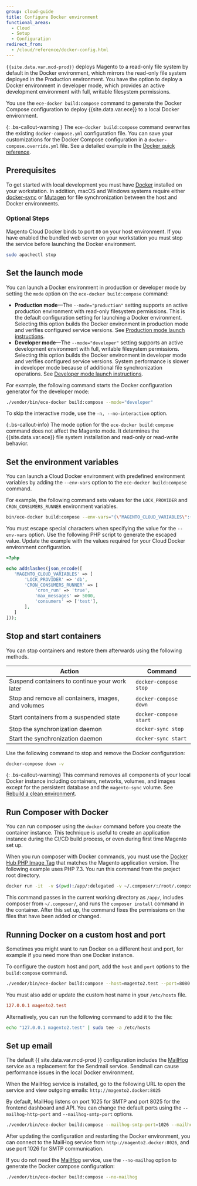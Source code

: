 ```yaml
---
group: cloud-guide
title: Configure Docker environment
functional_areas:
  - Cloud
  - Setup
  - Configuration
redirect_from:
  - /cloud/reference/docker-config.html
---
```


`{{site.data.var.mcd-prod}}` deploys Magento to a read-only file system by default in the Docker environment, which mirrors the read-only file system deployed in the Production environment. You have the option to deploy a Docker environment in developer mode, which provides an active development environment with full, writable filesystem permissions.

You use the `ece-docker build:compose` command to generate the Docker Compose configuration to deploy {{site.data.var.ece}} to a local Docker environment.

{: .bs-callout-warning }
The `ece-docker build:compose` command overwrites the existing `docker-compose.yml` configuration file. You can save your customizations for the Docker Compose configuration in a `docker-compose.override.yml` file. See a detailed example in the [Docker quick reference][docker-reference].

## Prerequisites

To get started with local development you must have [Docker] installed on your workstation. In addition, macOS and Windows systems require either [docker-sync] or [Mutagen] for file synchronization between the host and Docker environments.

### Optional Steps

Magento Cloud Docker binds to port `80` on your host environment. If you have enabled the bundled web server on your workstation you must stop the service before launching the Docker environment.

```bash
sudo apachectl stop
```

## Set the launch mode

You can launch a Docker environment in production or developer mode by setting the `mode` option on the `ece-docker build:compose` command:

-  **Production mode**—The `--mode="production"` setting supports an active production environment with read-only filesystem permissions. This is the default configuration setting for launching a Docker environment. Selecting this option builds the Docker environment in production mode and verifies configured service versions. See [Production mode launch instructions][prod-mode].
-  **Developer mode**—The `--mode="developer"` setting supports an active development environment with full, writable filesystem permissions. Selecting this option builds the Docker environment in developer mode and verifies configured service versions. System performance is slower in developer mode because of additional file synchronization operations. See [Developer mode launch instructions][dev-mode].

For example, the following command starts the Docker configuration generator for the developer mode:

```bash
./vendor/bin/ece-docker build:compose --mode="developer"
```

To skip the interactive mode, use the `-n, --no-interaction` option.

{:.bs-callout-info}
The mode option for the `ece-docker build:compose` command does not affect the Magento mode. It determines the {{site.data.var.ece}} file system installation and read-only or read-write behavior.

## Set the environment variables

You can launch a Cloud Docker environment with predefined environment variables by adding the `--env-vars` option to the `ece-docker build:compose` command.

For example, the following command sets values for the `LOCK_PROVIDER` and `CRON_CONSUMERS_RUNNER` environment variables.

```bash
bin/ece-docker build:compose --env-vars="{\"MAGENTO_CLOUD_VARIABLES\":{\"LOCK_PROVIDER\":\"db\",\"CRON_CONSUMERS_RUNNER\":{\"cron_run\":\"true\",\"max_messages\":5000,\"consumers\":[\"test\"]}}}"
```

You must escape special characters when specifying the value for the `--env-vars` option. Use the following PHP script to generate the escaped value. Update the example with the values required for your Cloud Docker environment configuration.

```php
<?php

echo addslashes(json_encode([
   'MAGENTO_CLOUD_VARIABLES' => [
       'LOCK_PROVIDER' => 'db',
       'CRON_CONSUMERS_RUNNER' => [
           'cron_run' => 'true',
           'max_messages' => 5000,
           'consumers' => ['test'],
       ],
   ]
]));
```

## Stop and start containers

You can stop containers and restore them afterwards using the following methods.

Action | Command
------ | -------
Suspend containers to continue your work later | `docker-compose stop`
Stop and remove all containers, images, and volumes | `docker-compose down`
Start containers from a suspended state | `docker-compose start`
Stop the synchronization daemon | `docker-sync stop`
Start the synchronization daemon | `docker-sync start`

Use the following command to stop and remove the Docker configuration:

   ```bash
   docker-compose down -v
   ```

{: .bs-callout-warning}
This command removes all components of your local Docker instance including containers, networks, volumes, and images except for the persistent database and the `magento-sync` volume. See [Rebuild a clean environment][refresh].

## Run Composer with Docker

You can run composer using the `docker` command before you create the container instance. This technique is useful to create an application instance during the CI/CD build process, or even during first time Magento set up.

When you run composer with Docker commands, you must use the [Docker Hub PHP Image Tag] that matches the Magento application version. The following example uses PHP 7.3. You run this command from the project root directory.

```bash
docker run -it  -v $(pwd):/app/:delegated -v ~/.composer/:/root/.composer/:delegated magento/magento-cloud-docker-php:7.3-cli-1.1 bash -c "composer install&&chown www. /app/"
```

This command passes in the current working directory as `/app/`, includes composer from `~/.composer/`, and runs the `composer install` command in the container. After this set up, the command  fixes the permissions on the files that have been added or changed.

## Running Docker on a custom host and port

Sometimes you might want to run Docker on a different host and port, for example if you need more than one Docker instance.

To configure the custom host and port, add the `host` and `port` options to the `build:compose` command.

```bash
./vendor/bin/ece-docker build:compose --host=magento2.test --port=8080
```

You must also add or update the custom host name in your `/etc/hosts` file.

```conf
127.0.0.1 magento2.test
```

Alternatively, you can run the following command to add it to the file:

```bash
echo "127.0.0.1 magento2.test" | sudo tee -a /etc/hosts
```

## Set up email

The default {{ site.data.var.mcd-prod }} configuration includes the [MailHog] service as a replacement for the Sendmail service. Sendmail can cause performance issues in the local Docker environment.

When the MailHog service is installed, go to the following URL to open the service and view outgoing emails: `http://magento2.docker:8025`

By default, MailHog listens on port 1025 for SMTP and port 8025 for the frontend dashboard and API. You can change the default ports using the `--mailhog-http-port` and `--mailhog-smtp-port` options.

```bash
./vendor/bin/ece-docker build:compose --mailhog-smtp-port=1026 --mailhog-http-port=8026
```

After updating the configuration and restarting the Docker environment, you can connect to the MailHog service from `http://magento2.docker:8026`, and use port 1026 for SMTP communication.

If you do not need the [MailHog] service, use the `--no-mailhog` option to generate the Docker compose configuration:

```bash
./vendor/bin/ece-docker build:compose --no-mailhog
```

[php]: https://www.php.net/manual/en/install.php
[Composer]: https://getcomposer.org
[Docker]: https://www.docker.com/get-started
[docker-reference]: {{site.baseurl}}/cloud/docker/docker-quick-reference.html
[docker-sync]: https://docker-sync.readthedocs.io/en/latest/getting-started/installation.html
[mutagen]: https://mutagen.io/documentation/introduction/installation
[prod-mode]: {{site.baseurl}}/cloud/docker/docker-mode-production.html
[dev-mode]: {{site.baseurl}}/cloud/docker/docker-mode-developer.html
[enable Xdebug]: {{site.baseurl}}/cloud/docker/docker-development-debug.html
[Database container]: {{site.baseurl}}/cloud/docker/docker-containers-service.html#database-container
[refresh]: {{site.baseurl}}/cloud/docker/docker-containers.html#rebuild-a-clean-environment
[Docker Hub PHP Image Tag]: https://hub.docker.com/r/magento/magento-cloud-docker-php/tags
[MailHog]: https://github.com/mailhog/MailHog
